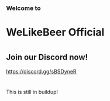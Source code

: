 ### Welcome to
# WeLikeBeer Official
#  
#  
## Join our Discord now!
<a id="Discord">https://discord.gg/sBSDyneR</a>
#  
#  
This is still in buildup!
 
